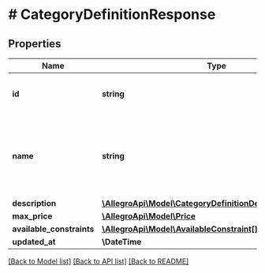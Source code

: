 # # CategoryDefinitionResponse

## Properties

Name | Type | Description | Notes
------------ | ------------- | ------------- | -------------
**id** | **string** | Id of additional service definition. | [optional]
**name** | **string** | Name of additional service definition, that should be shown to the customer. | [optional]
**description** | [**\AllegroApi\Model\CategoryDefinitionDescriptionResponse**](CategoryDefinitionDescriptionResponse.md) |  | [optional]
**max_price** | [**\AllegroApi\Model\Price**](Price.md) |  | [optional]
**available_constraints** | [**\AllegroApi\Model\AvailableConstraint[]**](AvailableConstraint.md) |  | [optional]
**updated_at** | **\DateTime** |  | [optional]

[[Back to Model list]](../../README.md#models) [[Back to API list]](../../README.md#endpoints) [[Back to README]](../../README.md)
